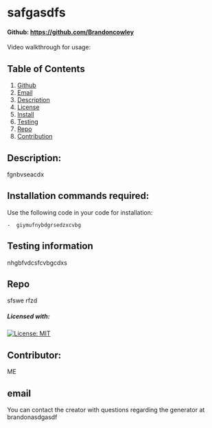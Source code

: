 
# safgasdfs
#### Github: https://github.com/Brandoncowley
Video walkthrough for usage: 

## Table of Contents
1. [Github](#github)
2. [Email](#email)
3. [Description](#description)
4. [License](#license)
5. [Install](#install)
6. [Testing](#test)
7. [Repo](#repo)
8. [Contribution](#contribution)
   
## Description: 
fgnbvseacdx
        
## Installation commands required:
Use the following code in your code for installation:
```    
-  giymufnybdgrsedzxcvbg
```

## Testing information
nhgbfvdcsfcvbgcdxs
## Repo
sfswe rfzd

##### Licensed with:
[![License: MIT](https://img.shields.io/badge/License-MIT-yellow.svg)](https://opensource.org/licenses/MIT)
## Contributor:
ME
## email
You can contact the creator with questions regarding the generator at brandonasdgasdf
